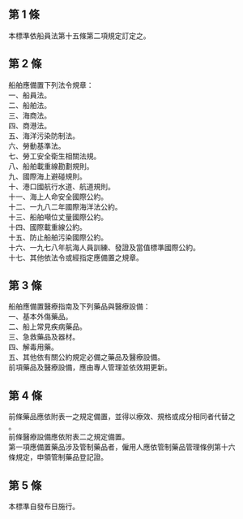 第 1 條
-------
本標準依船員法第十五條第二項規定訂定之。

第 2 條
-------
船舶應備置下列法令規章：  
一、船員法。  
二、船舶法。  
三、海商法。  
四、商港法。  
五、海洋污染防制法。  
六、勞動基準法。  
七、勞工安全衛生相關法規。  
八、船舶載重線勘劃規則。  
九、國際海上避碰規則。  
十、港口國航行水道、航道規則。  
十一、海上人命安全國際公約。  
十二、一九八二年國際海洋法公約。  
十三、船舶噸位丈量國際公約。  
十四、國際載重線公約。  
十五、防止船舶污染國際公約。  
十六、一九七八年航海人員訓練、發證及當值標準國際公約。  
十七、其他依法令或經指定應備置之規章。

第 3 條
-------
船舶應備置醫療指南及下列藥品與醫療設備：  
一、基本外傷藥品。  
二、船上常見疾病藥品。  
三、急救藥品及器材。  
四、解毒用藥。  
五、其他依有關公約規定必備之藥品及醫療設備。  
前項藥品及醫療設備，應由專人管理並依效期更新。

第 4 條
-------
前條藥品應依附表一之規定備置，並得以療效、規格或成分相同者代替之  
。  
前條醫療設備應依附表二之規定備置。  
第一項應備置藥品涉及管制藥品者，僱用人應依管制藥品管理條例第十六  
條規定，申領管制藥品登記證。

第 5 條
-------
本標準自發布日施行。

